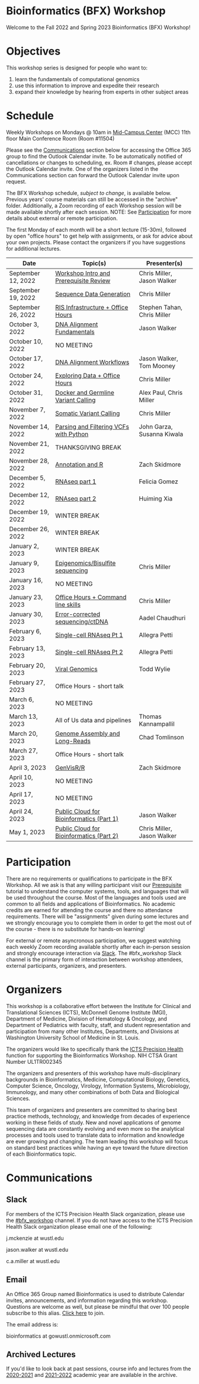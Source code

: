 # Bioinformatics (BFX) Workshop

Welcome to the Fall 2022 and Spring 2023 Bioinformatics (BFX) Workshop! 

# Objectives

This workshop series is designed for people who want to:
1) learn the fundamentals of computational genomics
2) use this information to improve and expedite their research
3) expand their knowledge by hearing from experts in other subject areas

# Schedule

Weekly Workshops on Mondays @ 10am in [Mid-Campus Center](https://maps.google.com/?q=4590%20Children) (MCC) 11th floor Main Conference Room (Room #11504)

Please see the [Communications](README.md#Communications) section below for accessing the Office 365 group to find the Outlook Calendar invite. To be automatically notified of cancellations or changes to scheduling, ex. Room # changes, please accept the Outlook Calendar invite. One of the organizers listed in the Communications section can forward the Outlook Calendar invite upon request.

The BFX Workshop schedule, _subject to change_, is available below. Previous years' course materials can still be accessed in the "archive" folder. Additionally, a Zoom recording of each Workshop session will be made available shortly after each session. NOTE: See [Participation](README.md#Participation) for more details about external or remote participation.

The first Monday of each month will be a short lecture (15-30m), followed by open "office hours" to get help with assignments, or ask for advice about your own projects. Please contact the organizers if you have suggestions for additional lectures.

|Date|Topic(s)|Presenter(s)|
|----|--------|------------|
| September 12, 2022 | [Workshop Intro and Prerequisite Review](lectures/week_01) | Chris Miller, Jason Walker | 
| September 19, 2022 | [Sequence Data Generation]() | Chris Miller |
| September 26, 2022 | [RIS Infrastructure + Office Hours]() | Stephen Tahan, Chris Miller | 
| October 3, 2022 | [DNA Alignment Fundamentals]() | Jason Walker |
| October 10, 2022 | NO MEETING | |
| October 17, 2022 | [DNA Alignment Workflows]() | Jason Walker, Tom Mooney |
| October 24, 2022 | [Exploring Data + Office Hours]() | Chris Miller |
| October 31, 2022 | [Docker and Germline Variant Calling]() | Alex Paul, Chris Miller |
| November 7, 2022 | [Somatic Variant Calling]() | Chris Miller|
| November 14, 2022 | [Parsing and Filtering VCFs with Python]() | John Garza, Susanna Kiwala |
| November 21, 2022 | THANKSGIVING BREAK | |
| November 28, 2022 | [Annotation and R]() | Zach Skidmore |
| December 5, 2022 | [RNAseq part 1]() | Felicia Gomez |
| December 12, 2022 | [RNAseq part 2]() | Huiming Xia |
| December 19, 2022 | WINTER BREAK | |
| December 26, 2022 | WINTER BREAK | |
| January 2, 2023 | WINTER BREAK | |
| January 9, 2023 | [Epigenomics/Bisulfite sequencing]() | Chris Miller |
| January 16, 2023 | NO MEETING |  | 
| January 23, 2023 | [Office Hours + Command line skills]() | Chris Miller | 
| January 30, 2023 | [Error-corrected sequencing/ctDNA]() | Aadel Chaudhuri | 
| February 6, 2023 | [Single-cell RNAseq Pt 1]() | Allegra Petti |
| February 13, 2023 | [Single-cell RNAseq Pt 2]() | Allegra Petti |
| February 20, 2023 | [Viral Genomics]() | Todd Wylie  |
| February 27, 2023 | Office Hours - short talk | |
| March 6, 2023 | NO MEETING |  |
| March 13, 2023 | All of Us data and pipelines | Thomas Kannampallil |
| March 20, 2023 | [Genome Assembly and Long-Reads]() | Chad Tomlinson | 
| March 27, 2023 | Office Hours - short talk |  | 
| April 3, 2023 | [GenVisR/R]() | Zach Skidmore |
| April 10, 2023 | NO MEETING | |
| April 17, 2023 | NO MEETING | |
| April 24, 2023 | [Public Cloud for Bioinformatics (Part 1)]() | Jason Walker |
| May 1, 2023 | [Public Cloud for Bioinformatics (Part 2)]() | Chris Miller, Jason Walker |

# Participation

There are no requirements or qualifications to participate in the BFX Workshop. All we ask is that any willing participant visit our [Prerequisite](lectures/week_01/bfx_workshop_01_overview.ipynb) tutorial to understand the computer systems, tools, and languages that will be used throughout the course. Most of the languages and tools used are common to all fields and applications of Bioinformatics. No academic credits are earned for attending the course and there no attendance requirements.  There will be "assignments" given during some lectures and we strongly encourage you to complete them in order to get the most out of the course - there is no substitute for hands-on learning!

For external or remote asyncronous participation, we suggest watching each weekly Zoom recording available shortly after each in-person session and strongly encourage interaction via [Slack](READM.md#Slack). The #bfx_workshop Slack channel is the primary form of interaction between workshop attendees, external participants, organizers, and presenters. 

# Organizers

This workshop is a collaborative effort between the Institute for Clinical and Translational Sciences (ICTS), McDonnell Genome Institute (MGI), Department of Medicine, Division of Hematology & Oncology, and Department of Pediatrics with faculty, staff, and student representation and participation from many other Institutes, Departments, and Divisions at Washington University School of Medicine in St. Louis.

The organizers would like to specifically thank the [ICTS Precision Health](https://icts-precisionhealth.wustl.edu/) function for supporting the Bioinformatics Workshop. NIH CTSA Grant Number UL1TR002345

The organizers and presenters of this workshop have multi-disciplinary backgrounds in Bioinformatics, Medicine, Computational Biology, Genetics, Computer Science, Oncology, Virology, Information Systems, Microbiology, Immunology, and many other combinations of both Data and Biological Sciences.

This team of organizers and presenters are committed to sharing best practice methods, technology, and knowledge from decades of experience working in these fields of study. New and novel applications of genome sequencing data are constantly evolving and even more so the analytical processes and tools used to translate data to information and knowledge are ever growing and changing. The team leading this workshop will focus on standard best practices while having an eye toward the future direction of each Bioinformatics topic.

# Communications

## Slack

For members of the ICTS Precision Health Slack organization, please use the [#bfx_workshop]() channel. If you do not have access to the ICTS Precision Health Slack organization please email one of the following:

j.mckenzie at wustl.edu

jason.walker at wustl.edu

c.a.miller at wustl.edu

## Email

An Office 365 Group named Bioinformatics is used to distribute Calendar invites, announcements, and information regarding this workshop. Questions are welcome as well, but please be mindful that over 100 people subscribe to this alias. [Click here](https://outlook.office365.com/owa/bioinformatics@gowustl.onmicrosoft.com/groupsubscription.ashx?action=join&source=MSExchange/LokiServer&guid=2fdc302a-812b-4984-a57b-62ee21430272) to join.

The email address is: 

bioinformatics at gowustl.onmicrosoft.com

## Archived Lectures

If you'd like to look back at past sessions, course info and lectures from the [2020-2021](archive/v2020-2021) and [2021-2022](archive/v2021-2022) academic year are available in the archive.
